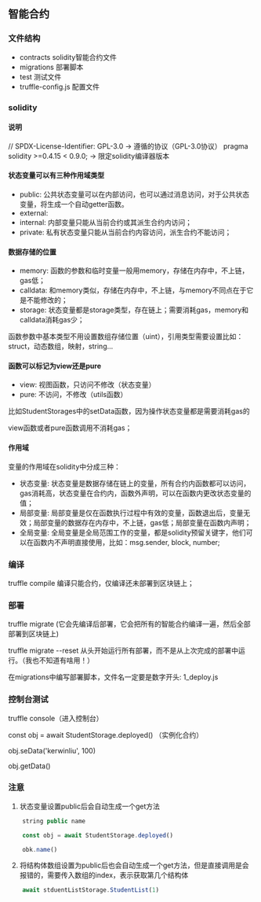 ## 智能合约

### 文件结构
* contracts solidity智能合约文件
* migrations 部署脚本
* test 测试文件
* truffle-config.js 配置文件

### solidity

#### 说明
// SPDX-License-Identifier: GPL-3.0 -> 遵循的协议（GPL-3.0协议）
pragma solidity >=0.4.15 < 0.9.0; -> 限定solidity编译器版本


#### 状态变量可以有三种作用域类型

* public: 公共状态变量可以在内部访问，也可以通过消息访问，对于公共状态变量，将生成一个自动getter函数。
* external: 
* internal: 内部变量只能从当前合约或其派生合约内访问；
* private: 私有状态变量只能从当前合约内容访问，派生合约不能访问；

#### 数据存储的位置

* memory: 函数的参数和临时变量一般用memory，存储在内存中，不上链，gas低；
* calldata: 和memory类似，存储在内存中，不上链，与memory不同点在于它是不能修改的；
* storage: 状态变量都是storage类型，存在链上；需要消耗gas，memory和calldata消耗gas少；

函数参数中基本类型不用设置数组存储位置（uint），引用类型需要设置比如：struct，动态数组，映射，string...

#### 函数可以标记为view还是pure

* view: 视图函数，只访问不修改（状态变量）
* pure: 不访问，不修改（utils函数）

比如StudentStorages中的setData函数，因为操作状态变量都是需要消耗gas的

view函数或者pure函数调用不消耗gas；

#### 作用域

变量的作用域在solidity中分成三种：
* 状态变量: 状态变量是数据存储在链上的变量，所有合约内函数都可以访问，gas消耗高，状态变量在合约内，函数外声明，可以在函数内更改状态变量的值；
* 局部变量: 局部变量是仅在函数执行过程中有效的变量，函数退出后，变量无效；局部变量的数据存在内存中，不上链，gas低；局部变量在函数内声明；
* 全局变量: 全局变量是全局范围工作的变量，都是solidity预留关键字，他们可以在函数内不声明直接使用，比如：msg.sender, block, number;

### 编译

truffle compile 编译只能合约，仅编译还未部署到区块链上；

### 部署

truffle migrate (它会先编译后部署，它会把所有的智能合约编译一遍，然后全部部署到区块链上)

truffle migrate --reset 从头开始运行所有部署，而不是从上次完成的部署中运行。（我也不知道有啥用！）

在migrations中编写部署脚本，文件名一定要是数字开头: 1_deploy.js

### 控制台测试

truffle console（进入控制台）

const obj = await StudentStorage.deployed() （实例化合约）

obj.seData('kerwinliu', 100)

obj.getData()

### 注意

1. 状态变量设置public后会自动生成一个get方法

```js
    string public name

    const obj = await StudentStorage.deployed()

    obk.name()
```

2. 将结构体数组设置为public后也会自动生成一个get方法，但是直接调用是会报错的，需要传入数组的index，表示获取第几个结构体

```js
    await stduentListStorage.StudentList(1) 
```




